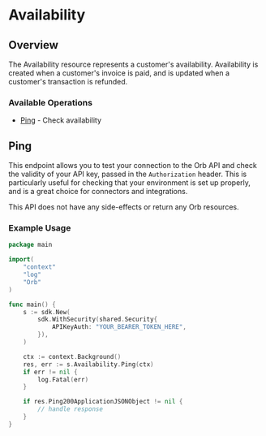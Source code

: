 # Availability

## Overview

The Availability resource represents a customer's availability. Availability is created when a customer's invoice is paid, and is updated when a customer's transaction is refunded.

### Available Operations

* [Ping](#ping) - Check availability

## Ping

This endpoint allows you to test your connection to the Orb API and check the validity of your API key, passed in the `Authorization` header. This is particularly useful for checking that your environment is set up properly, and is a great choice for connectors and integrations.

This API does not have any side-effects or return any Orb resources.

### Example Usage

```go
package main

import(
	"context"
	"log"
	"Orb"
)

func main() {
    s := sdk.New(
        sdk.WithSecurity(shared.Security{
            APIKeyAuth: "YOUR_BEARER_TOKEN_HERE",
        }),
    )

    ctx := context.Background()
    res, err := s.Availability.Ping(ctx)
    if err != nil {
        log.Fatal(err)
    }

    if res.Ping200ApplicationJSONObject != nil {
        // handle response
    }
}
```
